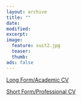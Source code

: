 ```yaml
---
layout: archive
title: ""
date: 
modified:
excerpt:
image:
  feature: suit2.jpg
  teaser:
  thumb:
ads: false
---
```


<p><a href="/misc/Abbot.CV.pdf" class="btn-inverse">Long Form/Academic CV</a></p>
<p><a href="/misc/Abbot.CV.pdf" class="btn-inverse">Short Form/Professional CV</a></p>
